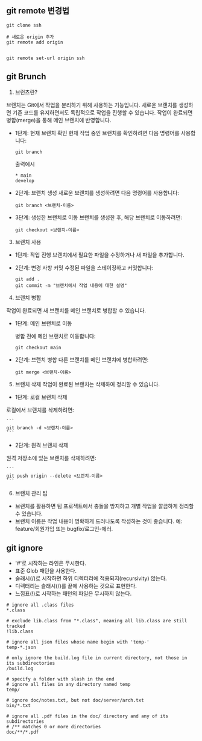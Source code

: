 ## git remote 변경법

```
git clone ssh
```


```
# 새로운 origin 추가
git remote add origin


git remote set-url origin ssh
```
## git Brunch
1. 브런츠란?

브랜치는 Git에서 작업을 분리하기 위해 사용하는 기능입니다. 새로운 브랜치를 생성하면 기존 코드를 유지하면서도 독립적으로 작업을 진행할 수 있습니다. 작업이 완료되면 병합(merge)을 통해 메인 브랜치에 반영합니다.



- 1단계: 현재 브랜치 확인
    현재 작업 중인 브랜치를 확인하려면 다음 명령어를 사용합니다:

    ```
    git branch
    ```
    출력예시
    ```
    * main
    develop
    ```

- 2단계: 브랜치 생성
    새로운 브랜치를 생성하려면 다음 명령어를 사용합니다:
    ```
    git branch <브랜치-이름>
    ```

- 3단계: 생성한 브랜치로 이동
    브랜치를 생성한 후, 해당 브랜치로 이동하려면:
    ```
    git checkout <브랜치-이름>
    ```

3. 브랜치 사용
- 1단계: 작업 진행
    브랜치에서 필요한 파일을 수정하거나 새 파일을 추가합니다.

- 2단계: 변경 사항 커밋
    수정된 파일을 스테이징하고 커밋합니다:

    ```
    git add .
    git commit -m "브랜치에서 작업 내용에 대한 설명"
    ```

4. 브랜치 병합

작업이 완료되면 새 브랜치를 메인 브랜치로 병합할 수 있습니다.

- 1단계: 메인 브랜치로 이동

    병합 전에 메인 브랜치로 이동합니다:
    ```
    git checkout main
    ```

- 2단계: 브랜치 병합
    다른 브랜치를 메인 브랜치에 병합하려면:
    ```
    git merge <브랜치-이름>
    ```

5. 브랜치 삭제
작업이 완료된 브랜치는 삭제하여 정리할 수 있습니다.

- 1단계: 로컬 브랜치 삭제

로컬에서 브랜치를 삭제하려면:

    ```
    git branch -d <브랜치-이름>
    ```

- 2단계: 원격 브랜치 삭제

원격 저장소에 있는 브랜치를 삭제하려면:

    ```
    git push origin --delete <브랜치-이름>
    ```


6. 브랜치 관리 팁
- 브랜치를 활용하면 팀 프로젝트에서 충돌을 방지하고 개별 작업을 깔끔하게 정리할 수 있습니다.
- 브랜치 이름은 작업 내용이 명확하게 드러나도록 작성하는 것이 좋습니다. 예: feature/회원가입 또는 bugfix/로그인-에러.


## git ignore

- '#'로 시작하는 라인은 무시한다.
- 표준 Glob 패턴을 사용한다.
- 슬래시(/)로 시작하면 하위 디렉터리에 적용되지(recursivity) 않는다.
- 디렉터리는 슬래시(/)를 끝에 사용하는 것으로 표현한다.
- 느낌표(!)로 시작하는 패턴의 파일은 무시하지 않는다.

```
# ignore all .class files
*.class

# exclude lib.class from "*.class", meaning all lib.class are still tracked
!lib.class

# ignore all json files whose name begin with 'temp-'
temp-*.json

# only ignore the build.log file in current directory, not those in its subdirectories
/build.log

# specify a folder with slash in the end
# ignore all files in any directory named temp
temp/

# ignore doc/notes.txt, but not doc/server/arch.txt
bin/*.txt

# ignore all .pdf files in the doc/ directory and any of its subdirectories
# /** matches 0 or more directories
doc/**/*.pdf
```